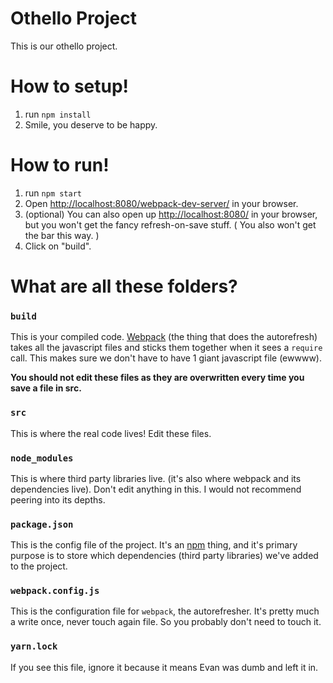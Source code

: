 # Othello Project
This is our othello project.

# How to setup!
1. run `npm install`
2. Smile, you deserve to be happy.

# How to run!
1. run `npm start`
2. Open [http://localhost:8080/webpack-dev-server/](http://localhost:8080/webpack-dev-server/) in your browser.
3. (optional) You can also open up [http://localhost:8080/](http://localhost:8080/) in your browser, but you won't get the fancy refresh-on-save stuff. ( You also won't get the bar this way. )
4. Click on "build".

# What are all these folders?

### `build`
This is your compiled code. [Webpack](https://webpack.github.io/) (the thing that
does the autorefresh) takes all the javascript files and sticks them together
when it sees a `require` call. This makes sure we don't have to have 1 giant
javascript file (ewwww).

**You should not edit these files as they are overwritten every time you save a file in src.**

### `src`
This is where the real code lives! Edit these files.

### `node_modules`
This is where third party libraries live. (it's also where webpack and its dependencies live). Don't edit anything in this. I would not recommend peering into its depths.

### `package.json`
This is the config file of the project. It's an [npm](https://www.npmjs.com/) thing, and it's primary purpose is to store which dependencies (third party libraries) we've added to the project.

### `webpack.config.js`
This is the configuration file for `webpack`, the autorefresher. It's pretty much a write once, never touch again file. So you probably don't need to touch it.

### `yarn.lock`
If you see this file, ignore it because it means Evan was dumb and left it in.
